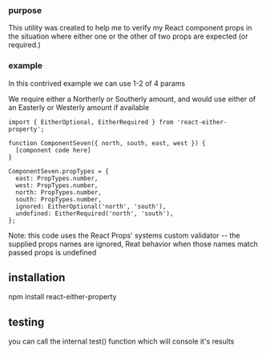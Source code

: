 ### purpose

This utility was created to help me to verify my React component props in the situation where either one or the other of two props are expected (or required.)

### example

In this contrived example we can use 1-2 of 4 params 

We require either a Northerly or Southerly amount, and would use either of an Easterly or Westerly amount if available

```
import { EitherOptional, EitherRequired } from 'react-either-property';

function ComponentSeven({ north, south, east, west }) {
  [component code here]
}

ComponentSeven.propTypes = {
  east: PropTypes.number,
  west: PropTypes.number,
  north: PropTypes.number,
  south: PropTypes.number,
  ignored: EitherOptional('north', 'south'),
  undefined: EitherRequired('north', 'south'),
};
```

Note: this code uses the React Props' systems custom validator -- the supplied props names are ignored, Reat behavior when those names match passed props is undefined

## installation

npm install react-either-property

## testing

you can call the internal test() function which will console it's results
